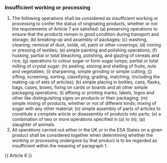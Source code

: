 ### Insufficient working or processing
1.   The following operations shall be considered as insufficient working or processing to confer the status of originating products, whether or not the requirements of Article 7 are satisfied:
(a) preserving operations to ensure that the products remain in good condition during transport and storage;
(b) breaking-up and assembly of packages;
(c) washing, cleaning; removal of dust, oxide, oil, paint or other coverings;
(d) ironing or pressing of textiles;
(e) simple painting and polishing operations;
(f) husking, partial or total bleaching, polishing, and glazing of cereals and rice;
(g) operations to colour sugar or form sugar lumps; partial or total milling of crystal sugar;
(h) peeling, stoning and shelling of fruits, nuts and vegetables;
(i) sharpening, simple grinding or simple cutting;
(j)  sifting, screening, sorting, classifying, grading, matching; (including the making-up of sets of articles);
(k)  simple placing in bottles, cans, flasks, bags, cases, boxes, fixing on cards or boards and all other simple packaging operations;
(l)   affixing or printing marks, labels, logos and other like distinguishing signs on products or their packaging;
(m) simple mixing of products, whether or not of different kinds; mixing of sugar with any other material;
(n)  simple assembly of parts of articles to constitute a complete article or disassembly of products into parts;
(o) a combination of two or more operations specified in (a) to (n);
(p) slaughter of animals.
2.   All operations carried out either in the UK or in the ESA States on a given product shall be considered together when determining whether the working or processing undergone by that product is to be regarded as insufficient within the meaning of paragraph 1.

{{ Article 8 }}

